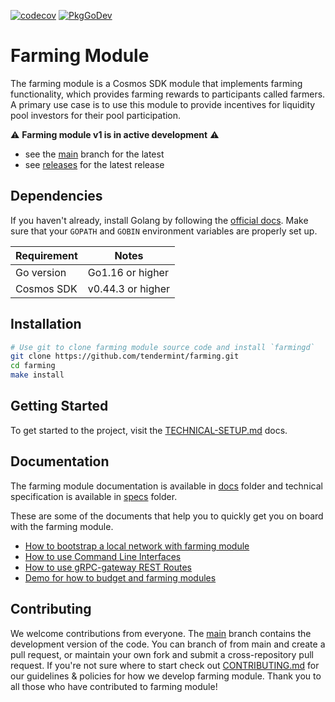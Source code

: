 [![codecov](https://codecov.io/gh/tendermint/farming/branch/main/graph/badge.svg)](https://codecov.io/gh/tendermint/farming?branch=main)
[![PkgGoDev](https://pkg.go.dev/badge/github.com/tendermint/farming)](https://pkg.go.dev/github.com/tendermint/farming)

# Farming Module

The farming module is a Cosmos SDK module that implements farming functionality, which provides farming rewards to participants called farmers. A primary use case is to use this module to provide incentives for liquidity pool investors for their pool participation. 

⚠ **Farming module v1 is in active development** ⚠ 
- see the [main](https://github.com/tendermint/farming/tree/main) branch for the latest 
- see [releases](https://github.com/tendermint/farming/releases) for the latest release

## Dependencies

If you haven't already, install Golang by following the [official docs](https://golang.org/doc/install). Make sure that your `GOPATH` and `GOBIN` environment variables are properly set up.

Requirement | Notes
----------- | -----------------
Go version  | Go1.16 or higher
Cosmos SDK  | v0.44.3 or higher

## Installation

```bash
# Use git to clone farming module source code and install `farmingd`
git clone https://github.com/tendermint/farming.git
cd farming
make install
```

## Getting Started

To get started to the project, visit the [TECHNICAL-SETUP.md](./TECHNICAL-SETUP.md) docs.

## Documentation

The farming module documentation is available in [docs](./docs) folder and technical specification is available in [specs](https://github.com/tendermint/farming/blob/main/x/farming/spec/README.md) folder. 

These are some of the documents that help you to quickly get you on board with the farming module.

- [How to bootstrap a local network with farming module](./docs/Tutorials/localnet)
- [How to use Command Line Interfaces](./docs/How-To/cli)
- [How to use gRPC-gateway REST Routes](./docs/How-To)
- [Demo for how to budget and farming modules](./docs/Tutorials/demo/budget_with_farming.md)

## Contributing

We welcome contributions from everyone. The [main](https://github.com/tendermint/farming/tree/main) branch contains the development version of the code. You can branch of from main and create a pull request, or maintain your own fork and submit a cross-repository pull request. If you're not sure where to start check out [CONTRIBUTING.md](./CONTRIBUTING.md) for our guidelines & policies for how we develop farming module. Thank you to all those who have contributed to farming module!
